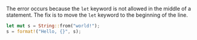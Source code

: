 The error occurs because the `let` keyword is not allowed in the middle of a statement. The fix is to move the `let` keyword to the beginning of the line.

```rs
let mut s = String::from("world!");
s = format!("Hello, {}", s);
```
